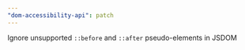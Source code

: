 ```yaml
---
"dom-accessibility-api": patch
---
```


Ignore unsupported `::before` and `::after` pseudo-elements in JSDOM
